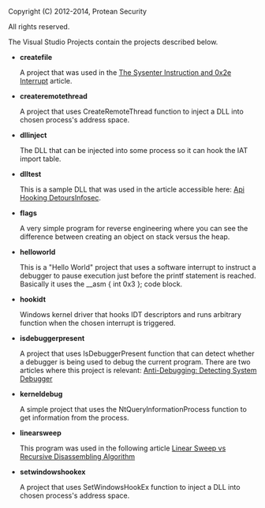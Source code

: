 Copyright (C) 2012-2014, Protean Security

All rights reserved.

The Visual Studio Projects contain the projects described below.

* **createfile**

  A project that was used in the [The Sysenter Instruction and 0x2e Interrupt](http://resources.infosecinstitute.com/the-sysenter-instruction-and-0x2e-interrupt/) article.

* **createremotethread**

    A project that uses CreateRemoteThread function to inject a DLL into chosen process's address space.


* **dllinject**

    The DLL that can be injected into some process so it can hook the IAT import table.

* **dlltest**
   
    This is a sample DLL that was used in the article accessible here: [Api Hooking DetoursInfosec](http://resources.infosecinstitute.com/api-hooking-detours/).

* **flags**

    A very simple program for reverse engineering where you can see the difference between creating an object on stack versus the heap.

* **helloworld**

    This is a "Hello World" project that uses a software interrupt to instruct a debugger to pause execution just before the printf statement is reached. Basically it uses the __asm { int 0x3 }; code block.

* **hookidt**

	Windows kernel driver that hooks IDT descriptors and runs arbitrary function when the chosen interrupt is triggered.

* **isdebuggerpresent**

    A project that uses IsDebuggerPresent function that can detect whether a debugger is being used to debug the current program. There are two articles where this project is relevant:
    [Anti-Debugging: Detecting System Debugger](http://resources.infosecinstitute.com/anti-debugging-detecting-system-debugger/)

* **kerneldebug**
  
    A simple project that uses the NtQueryInformationProcess function to get information from the process.

* **linearsweep**
  
    This program was used in the following article [Linear Sweep vs Recursive Disassembling Algorithm](http://resources.infosecinstitute.com/linear-sweep-vs-recursive-disassembling-algorithm/)

* **setwindowshookex**

    A project that uses SetWindowsHookEx function to inject a DLL into chosen process's address space.


